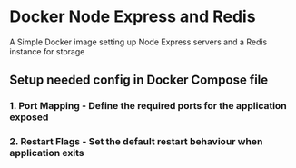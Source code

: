 # Docker Node Express and Redis

A Simple Docker image setting up Node Express servers and a Redis instance for storage

## Setup needed config in Docker Compose file

### 1. Port Mapping - Define the required ports for the application exposed

### 2. Restart Flags - Set the default restart behaviour when application exits
